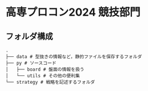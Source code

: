 # 高専プロコン2024 競技部門

## フォルダ構成

```
.
├── data # 型抜きの情報など，静的ファイルを保存するフォルダ
├── py # ソースコード
│   ├── board # 盤面の情報を扱う
│   └── utils # その他の便利集
└── strategy # 戦略を記述するフォルダ
```
